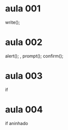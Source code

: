 # aula 001
write();

# aula 002
alert(); , prompt(); confirm();

# aula 003
if

# aula 004
if aninhado